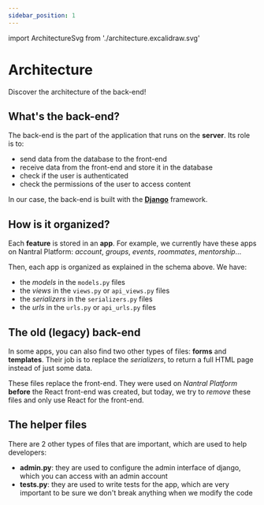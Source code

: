 ```yaml
---
sidebar_position: 1
---
```


import ArchitectureSvg from './architecture.excalidraw.svg'

# Architecture

Discover the architecture of the back-end!

<ArchitectureSvg />

## What's the back-end?

The back-end is the part of the application that runs on the **server**.
Its role is to:

- send data from the database to the front-end
- receive data from the front-end and store it in the database
- check if the user is authenticated
- check the permissions of the user to access content

In our case, the back-end is built with the [**Django**](https://docs.djangoproject.com) framework.

## How is it organized?

Each **feature** is stored in an **app**.
For example, we currently have these apps on Nantral Platform:
_account_, _groups_, _events_, _roommates_, _mentorship_...

Then, each app is organized as explained in the schema above.
We have:

- the _models_ in the `models.py` files
- the _views_ in the `views.py` or `api_views.py` files
- the _serializers_ in the `serializers.py` files
- the _urls_ in the `urls.py` or `api_urls.py` files

## The old (legacy) back-end

In some apps, you can also find two other types of files: **forms** and
**templates**. Their job is to replace the _serializers_, to return a full HTML
page instead of just some data.

These files replace the front-end.
They were used on _Nantral Platform_ **before** the React front-end was created,
but today, we try to _remove_ these files and only use React for the front-end.

## The helper files

There are 2 other types of files that are important, which are used to help
developers:

- **admin.py**: they are used to configure the admin interface of django,
  which you can access with an admin account
- **tests.py**: they are used to write tests for the app, which are very
  important to be sure we don't break anything when we modify the code
